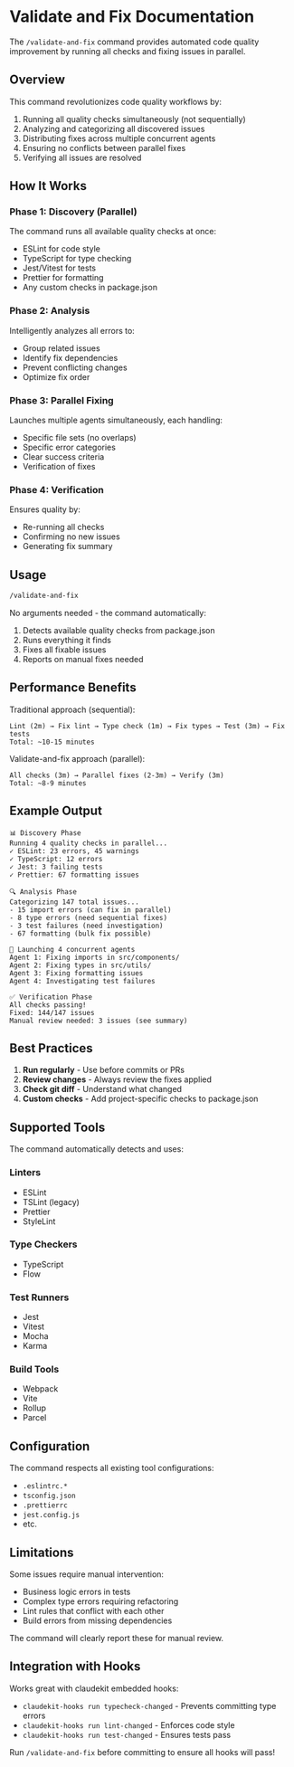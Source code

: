 # Validate and Fix Documentation

The `/validate-and-fix` command provides automated code quality improvement by running all checks and fixing issues in parallel.

## Overview

This command revolutionizes code quality workflows by:
1. Running all quality checks simultaneously (not sequentially)
2. Analyzing and categorizing all discovered issues
3. Distributing fixes across multiple concurrent agents
4. Ensuring no conflicts between parallel fixes
5. Verifying all issues are resolved

## How It Works

### Phase 1: Discovery (Parallel)
The command runs all available quality checks at once:
- ESLint for code style
- TypeScript for type checking
- Jest/Vitest for tests
- Prettier for formatting
- Any custom checks in package.json

### Phase 2: Analysis
Intelligently analyzes all errors to:
- Group related issues
- Identify fix dependencies
- Prevent conflicting changes
- Optimize fix order

### Phase 3: Parallel Fixing
Launches multiple agents simultaneously, each handling:
- Specific file sets (no overlaps)
- Specific error categories
- Clear success criteria
- Verification of fixes

### Phase 4: Verification
Ensures quality by:
- Re-running all checks
- Confirming no new issues
- Generating fix summary

## Usage

```bash
/validate-and-fix
```

No arguments needed - the command automatically:
1. Detects available quality checks from package.json
2. Runs everything it finds
3. Fixes all fixable issues
4. Reports on manual fixes needed

## Performance Benefits

Traditional approach (sequential):
```
Lint (2m) → Fix lint → Type check (1m) → Fix types → Test (3m) → Fix tests
Total: ~10-15 minutes
```

Validate-and-fix approach (parallel):
```
All checks (3m) → Parallel fixes (2-3m) → Verify (3m)
Total: ~8-9 minutes
```

## Example Output

```
📊 Discovery Phase
Running 4 quality checks in parallel...
✓ ESLint: 23 errors, 45 warnings
✓ TypeScript: 12 errors
✓ Jest: 3 failing tests
✓ Prettier: 67 formatting issues

🔍 Analysis Phase
Categorizing 147 total issues...
- 15 import errors (can fix in parallel)
- 8 type errors (need sequential fixes)
- 3 test failures (need investigation)
- 67 formatting (bulk fix possible)

🚀 Launching 4 concurrent agents
Agent 1: Fixing imports in src/components/
Agent 2: Fixing types in src/utils/
Agent 3: Fixing formatting issues
Agent 4: Investigating test failures

✅ Verification Phase
All checks passing!
Fixed: 144/147 issues
Manual review needed: 3 issues (see summary)
```

## Best Practices

1. **Run regularly** - Use before commits or PRs
2. **Review changes** - Always review the fixes applied
3. **Check git diff** - Understand what changed
4. **Custom checks** - Add project-specific checks to package.json

## Supported Tools

The command automatically detects and uses:

### Linters
- ESLint
- TSLint (legacy)
- Prettier
- StyleLint

### Type Checkers
- TypeScript
- Flow

### Test Runners
- Jest
- Vitest
- Mocha
- Karma

### Build Tools
- Webpack
- Vite
- Rollup
- Parcel

## Configuration

The command respects all existing tool configurations:
- `.eslintrc.*`
- `tsconfig.json`
- `.prettierrc`
- `jest.config.js`
- etc.

## Limitations

Some issues require manual intervention:
- Business logic errors in tests
- Complex type errors requiring refactoring
- Lint rules that conflict with each other
- Build errors from missing dependencies

The command will clearly report these for manual review.

## Integration with Hooks

Works great with claudekit embedded hooks:
- `claudekit-hooks run typecheck-changed` - Prevents committing type errors
- `claudekit-hooks run lint-changed` - Enforces code style
- `claudekit-hooks run test-changed` - Ensures tests pass

Run `/validate-and-fix` before committing to ensure all hooks will pass!